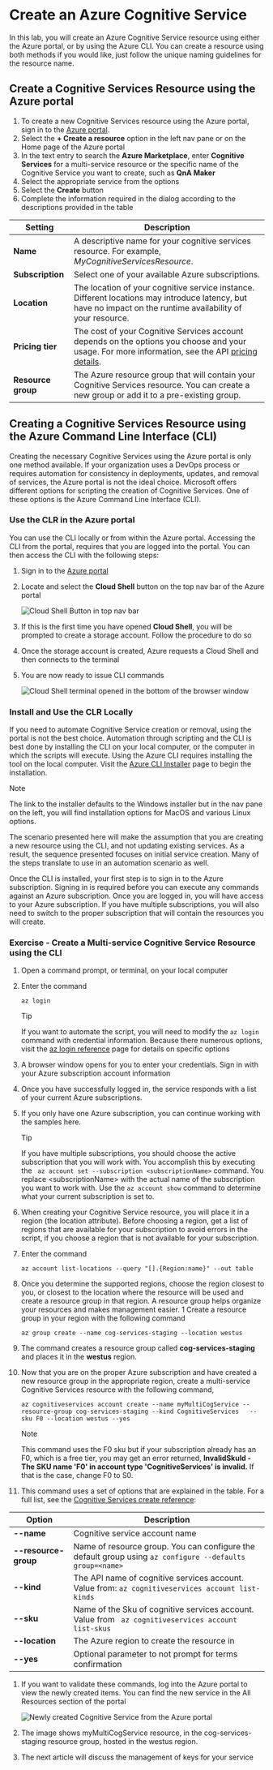 # Create an Azure Cognitive Service

In this lab, you will create an Azure Cognitive Service resource using either the Azure portal, or by using the Azure CLI. You can create a resource using both methods if you would like, just follow the unique naming guidelines for the resource name.

## Create a Cognitive Services Resource using the Azure portal

1. To create a new Cognitive Services resource using the Azure portal, sign in to the [Azure portal](https://portal.azure.com).
1. Select the **+ Create a resource** option in the left nav pane or on the Home page of the Azure portal
1. In the text entry to search the **Azure Marketplace**, enter **Cognitive Services** for a multi-service resource or the specific name of the Cognitive Service you want to create, such as **QnA Maker**
1. Select the appropriate service from the options
1. Select the **Create** button
1. Complete the information required in the dialog according to the descriptions provided in the table

| Setting | Description |
|---|---|
| **Name** | A descriptive name for your cognitive services resource. For example, *MyCognitiveServicesResource*. |
| **Subscription** | Select one of your available Azure subscriptions. |
| **Location** | The location of your cognitive service instance. Different locations may introduce latency, but have no impact on the runtime availability of your resource. |
| **Pricing tier** | The cost of your Cognitive Services account depends on the options you choose and your usage. For more information, see the API [pricing details](https://azure.microsoft.com/pricing/details/cognitive-services/).
| **Resource group** | The Azure resource group that will contain your Cognitive Services resource. You can create a new group or add it to a pre-existing group. |


## Creating a Cognitive Services Resource using the Azure Command Line Interface (CLI)

Creating the necessary Cognitive Services using the Azure portal is only one method available.  If your organization uses a DevOps process or requires automation for consistency in deployments, updates, and removal of services, the Azure portal is not the ideal choice.  Microsoft offers different options for scripting the creation of Cognitive Services.  One of these options is the Azure Command Line Interface (CLI).

### Use the CLR in the Azure portal

You can use the CLI locally or from within the Azure portal. Accessing the CLI from the portal, requires that you are logged into the portal.  You can then access the CLI with the following steps:

1. Sign in to the [Azure portal](https://portal.azure.com)
1. Locate and select the **Cloud Shell** button on the top nav bar of the Azure portal

    ![Cloud Shell Button in top nav bar](../../media/cloud_shell.png)

1. If this is the first time you have opened **Cloud Shell**, you will be prompted to create a storage account.  Follow the procedure to do so
1. Once the storage account is created, Azure requests a Cloud Shell and then connects to the terminal
1. You are now ready to issue CLI commands

    ![Cloud Shell terminal opened in the bottom of the browser window](../media/shell_terminal.png)

### Install and Use the CLR Locally

If you need to automate Cognitive Service creation or removal, using the portal is not the best choice. Automation through scripting and the CLI is best done by installing the CLI on your local computer, or the computer in which the scripts will execute. Using the Azure CLI requires installing the tool on the local computer.  Visit the [Azure CLI Installer](https://docs.microsoft.com/cli/azure/install-azure-cli?view=azure-cli-latest) page to begin the installation.

>[!NOTE]
>The link to the installer defaults to the Windows installer but in the nav pane on the left, you will find installation options for MacOS and various Linux options.

The scenario presented here will make the assumption that you are creating a new resource using the CLI, and not updating existing services. As a result, the sequence presented focuses on initial service creation.  Many of the steps translate to use in an automation scenario as well.

Once the CLI is installed, your first step is to sign in to the Azure subscription.  Signing in is required before you can execute any commands against an Azure subscription. Once you are logged in, you will have access to your Azure subscription.  If you have multiple subscriptions, you will also need to switch to the proper subscription that will contain the resources you will create.

### Exercise - Create a Multi-service Cognitive Service Resource using the CLI

1. Open a command prompt, or terminal, on your local computer
1. Enter the command

    ```azurecli
    az login
    ```

    >[!TIP]
    > If you want to automate the script, you will need to modify the ``` az login ``` command with credential information.  Because there numerous options, visit the [az login reference](https://docs.microsoft.com/cli/azure/reference-index?view=azure-cli-latest#az-login) page for details on specific options

1. A browser window opens for you to enter your credentials.  Sign in with your Azure subscription account information
1. Once you have successfully logged in, the service responds with a list of your current Azure subscriptions.
1. If you only have one Azure subscription, you can continue working with the samples here.  
    >[!TIP]
    > If you have multiple subscriptions, you should choose the active subscription that you will work with. You accomplish this by executing the ``` az account set --subscription <subscriptionName>``` command.  You replace &lt;subscriptionName&gt; with the actual name of the subscription you want to work with.  Use the ``` az account show ``` command to determine what your current subscription is set to.

1. When creating your Cognitive Service resource, you will place it in a region (the location attribute). Before choosing a region, get a list of regions that are available for your subscription to avoid errors in the script, if you choose a region that is not available for your subscription.
1. Enter the command

    ```azurecli
    az account list-locations --query "[].{Region:name}" --out table 
    ```

1. Once you determine the supported regions, choose the region closest to you, or closest to the location where the resource will be used and create a resource group in that region.  A resource group helps organize your resources and makes management easier.
1 Create a resource group in your region with the following command 

    ```azurecli 
    az group create --name cog-services-staging --location westus
    ```

1. The command creates a resource group called **cog-services-staging** and places it in the **westus** region.
1. Now that you are on the proper Azure subscription and have created a new resource group in the appropriate region, create a multi-service Cognitive Services resource with the following command,

    ```azurecli
    az cognitiveservices account create --name myMultiCogService --resource-group cog-services-staging --kind CognitiveServices   --sku F0 --location westus --yes
    ```

    >[!NOTE]
    >This command uses the F0 sku but if your subscription already has an F0, which is a free tier, you may get an error returned, **InvalidSkuId - The SKU name 'F0' in account type 'CognitiveServices' is invalid.** If that is the case, change F0 to S0.

1. This command uses a set of options that are explained in the table.  For a full list, see the [Cognitive Services create reference](https://docs.microsoft.com/azure/cognitive-services/cognitive-services-apis-create-account-cli?tabs=windows):

| Option | Description |
|---|---|
| **--name** | Cognitive service account name |
| **--resource-group** | Name of resource group. You can configure the default group using ``` az configure --defaults group=<name> ``` |
| **--kind** | The API name of cognitive services account. Value from: ``` az cognitiveservices account list-kinds ``` |
| **--sku** | Name of the Sku of cognitive services account. Value from ``` az cognitiveservices account list-skus``` 
| **--location** | The Azure region to create the resource in |
| **--yes** | Optional parameter to not prompt for terms confirmation |

1. If you want to validate these commands, log into the Azure portal to view the newly created items. You can find the new service in the All Resources section of the portal

    ![Newly created Cognitive Service from the Azure portal](../../Linked_Image_Files/new_cog_service.png)

1. The image shows myMultiCogService resource, in the cog-services-staging resource group, hosted in the westus region.
1. The next article will discuss the management of keys for your service
